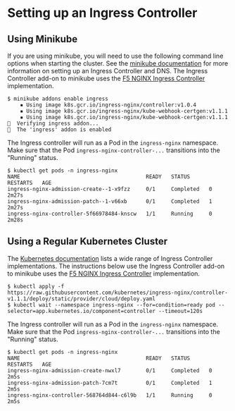 # Setting up an Ingress Controller

## Using Minikube

If you are using minikube, you will need to use the following command line options when starting the cluster. See the [minikube documentation](https://minikube.sigs.k8s.io/docs/handbook/addons/ingress-dns/) for more information on setting up an Ingress Controller and DNS. The Ingress Controller add-on to minikube uses the [F5 NGINX Ingress Controller](https://www.nginx.com/products/nginx-ingress-controller/) implementation.

```
$ minikube addons enable ingress
    ▪ Using image k8s.gcr.io/ingress-nginx/controller:v1.0.4
    ▪ Using image k8s.gcr.io/ingress-nginx/kube-webhook-certgen:v1.1.1
    ▪ Using image k8s.gcr.io/ingress-nginx/kube-webhook-certgen:v1.1.1
🔎  Verifying ingress addon...
🌟  The 'ingress' addon is enabled
```

The Ingress controller will run as a Pod in the `ingress-nginx` namespace. Make sure that the Pod `ingress-nginx-controller-...` transitions into the "Running" status.

```
$ kubectl get pods -n ingress-nginx
NAME                                        READY   STATUS      RESTARTS   AGE
ingress-nginx-admission-create--1-x9fzz     0/1     Completed   0          2m27s
ingress-nginx-admission-patch--1-v66xb      0/1     Completed   1          2m27s
ingress-nginx-controller-5f66978484-knscw   1/1     Running     0          2m28s
```

## Using a Regular Kubernetes Cluster

The [Kubernetes documentation](https://kubernetes.io/docs/concepts/services-networking/ingress-controllers/) lists a wide range of Ingress Controller implementations. The instructions below use the Ingress Controller add-on to minikube uses the [F5 NGINX Ingress Controller](https://www.nginx.com/products/nginx-ingress-controller/) implementation.

```
$ kubectl apply -f https://raw.githubusercontent.com/kubernetes/ingress-nginx/controller-v1.1.1/deploy/static/provider/cloud/deploy.yaml
$ kubectl wait --namespace ingress-nginx --for=condition=ready pod --selector=app.kubernetes.io/component=controller --timeout=120s
```

The Ingress controller will run as a Pod in the `ingress-nginx` namespace. Make sure that the Pod `ingress-nginx-controller-...` transitions into the "Running" status.

```
$ kubectl get pods -n ingress-nginx
NAME                                        READY   STATUS      RESTARTS   AGE
ingress-nginx-admission-create-nwxl7        0/1     Completed   0          2m5s
ingress-nginx-admission-patch-7cm7t         0/1     Completed   1          2m5s
ingress-nginx-controller-568764d844-c6l9b   1/1     Running     0          2m5s
```